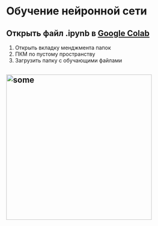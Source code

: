 # Обучение нейронной сети
## Открыть файл .ipynb в [Google Colab](colab.research.google.com)
1. Открыть вкладку менджмента папок
2. ПКМ по пустому пространству
3. Загрузить папку с обучающими файлами
## <img width="387" alt="some" src="https://user-images.githubusercontent.com/91955445/177967673-4c48615c-f44e-4a33-8308-e1fb2d30abcd.png">
